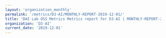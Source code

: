 ```yaml
---
layout: 'organization_monthly'
permalink: '/metrics/D3-AI/MONTHLY-REPORT-2019-12-01/'
title: 'DAI Lab OSS Metrics Metrics report for D3-AI | MONTHLY-REPORT-2019-12-01'
organization: 'D3-AI'
current_date: '2019-12-01'
---
```

